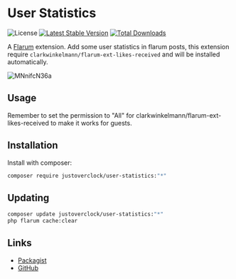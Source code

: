 # User Statistics

![License](https://img.shields.io/badge/license-MIT-blue.svg) [![Latest Stable Version](https://img.shields.io/packagist/v/justoverclock/user-statistics.svg)](https://packagist.org/packages/justoverclock/user-statistics) [![Total Downloads](https://img.shields.io/packagist/dt/justoverclock/user-statistics.svg)](https://packagist.org/packages/justoverclock/user-statistics)

A [Flarum](http://flarum.org) extension. Add some user statistics in flarum posts, this extension require `clarkwinkelmann/flarum-ext-likes-received` and will be installed automatically.

![MNnifcN36a](https://user-images.githubusercontent.com/79002016/154916388-503f2d13-377c-4462-869b-0a36ef29ca34.gif)


## Usage
Remember to set the permission to "All" for clarkwinkelmann/flarum-ext-likes-received to make it works for guests.

## Installation

Install with composer:

```sh
composer require justoverclock/user-statistics:"*"
```

## Updating

```sh
composer update justoverclock/user-statistics:"*"
php flarum cache:clear
```

## Links

- [Packagist](https://packagist.org/packages/justoverclock/user-statistics)
- [GitHub](https://github.com/justoverclockl/user-statistics)

